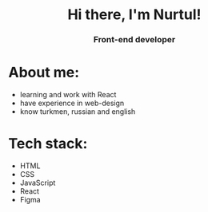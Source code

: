<h1 align="center">
  Hi there, I'm Nurtul!
</h1>

<h3 align="center">
  Front-end developer 
</h3>

<h1>
  About me:
</h1>

<ul>
  <li>learning and work with React</li>
  <li>have experience in web-design</li>
  <li>know turkmen, russian and english</li>
</ul>

<h1>
  Tech stack:
</h1>

<ul>
  <li>HTML</li>
  <li>CSS</li>
  <li>JavaScript</li>
  <li>React</li>
  <li>Figma</li>
</ul>
